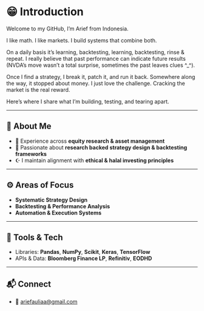 
# 😁 Introduction

Welcome to my GitHub, I’m Arief from Indonesia.

I like math. I like markets. I build systems that combine both.

On a daily basis it’s learning, backtesting, learning, backtesting, rinse & repeat. I really believe that past performance can indicate future results (NVDA’s move wasn’t a total surprise, sometimes the past leaves clues ^_^).

Once I find a strategy, I break it, patch it, and run it back. Somewhere along the way, it stopped about money. I just love the challenge. Cracking the market is the real reward.

Here’s where I share what I’m building, testing, and tearing apart.

---

## 🧠 About Me

- 💼 Experience across **equity research & asset management**
- 🧮 Passionate about **research backed strategy design & backtesting frameworks** 
- ☪️ I maintain alignment with **ethical & halal investing principles**

---

## ⚙️ Areas of Focus

- **Systematic Strategy Design**  
- **Backtesting & Performance Analysis**  
- **Automation & Execution Systems**  

---

## 🧰 Tools & Tech

- Libraries: **Pandas**, **NumPy**, **Scikit**, **Keras**, **TensorFlow**  
- APIs & Data: **Bloomberg Finance LP**, **Refinitiv**, **EODHD** 

---

## 📬 Connect

- 📧 ariefauliaa@gmail.com
